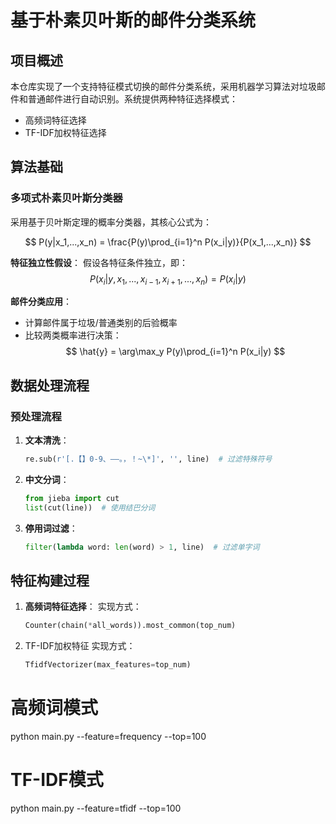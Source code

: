 # 基于朴素贝叶斯的邮件分类系统

## 项目概述
本仓库实现了一个支持特征模式切换的邮件分类系统，采用机器学习算法对垃圾邮件和普通邮件进行自动识别。系统提供两种特征选择模式：
- 高频词特征选择
- TF-IDF加权特征选择

## 算法基础
### 多项式朴素贝叶斯分类器
采用基于贝叶斯定理的概率分类器，其核心公式为：

$$
P(y|x_1,...,x_n) = \frac{P(y)\prod_{i=1}^n P(x_i|y)}{P(x_1,...,x_n)}
$$

**特征独立性假设**：
假设各特征条件独立，即：
$$
P(x_i|y,x_1,...,x_{i-1},x_{i+1},...,x_n) = P(x_i|y)
$$

**邮件分类应用**：
- 计算邮件属于垃圾/普通类别的后验概率
- 比较两类概率进行决策：
  $$
  \hat{y} = \arg\max_y P(y)\prod_{i=1}^n P(x_i|y)
  $$

## 数据处理流程
### 预处理流程
1. ​**文本清洗**：
   ```python
   re.sub(r'[.【】0-9、——。，！~\*]', '', line)  # 过滤特殊符号
2. ​**中文分词**：
   ```python
   from jieba import cut
   list(cut(line))  # 使用结巴分词

3. ​**停用词过滤**：
   ```python
   filter(lambda word: len(word) > 1, line)  # 过滤单字词

## 特征构建过程
1. ​**高频词特征选择**：
实现方式：
    ```python
    Counter(chain(*all_words)).most_common(top_num)
2. TF-IDF加权特征
实现方式：
    ```python
    TfidfVectorizer(max_features=top_num)

# 高频词模式
python main.py --feature=frequency --top=100

# TF-IDF模式
python main.py --feature=tfidf --top=100